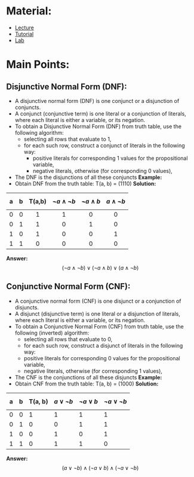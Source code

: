 # Material: 
- [Lecture](https://moodle.innopolis.university/pluginfile.php/209942/mod_resource/content/1/Lec1.pdf)
- [Tutorial](https://moodle.innopolis.university/pluginfile.php/209943/mod_resource/content/1/Tut1.pdf)
- [Lab](https://moodle.innopolis.university/mod/resource/view.php?id=115260)
# Main Points:
## Disjunctive Normal Form (DNF):
- A disjunctive normal form (DNF) is one conjunct or a disjunction of conjuncts.
- A conjunct (conjunctive term) is one literal or a conjunction of literals, where each literal is either a variable, or its negation.
- To obtain a Disjunctive Normal Form (DNF) from truth table, use the following algorithm: 
	- selecting all rows that evaluate to 1,
	- for each such row, construct a conjunct of literals in the following way: 
		- positive literals for corresponding 1 values for the propositional variable,
		- negative literals, otherwise (for corresponding 0 values),
- The DNF is the disjunctions of all these conjuncts
**Example:**
- Obtain DNF from the truth table: T(a, b) = (1110)
**Solution:**

|  a  |  b  | T(a,b) | $$ \neg a\wedge\neg b $$ | $$\neg a \wedge b$$ | $$a \wedge \neg b$$ |
| :-: | :-: | :----: | :----------------------: | :-----------------: | :-----------------: |
|  0  |  0  |   1    |            1             |          0          |          0          |
|  0  |  1  |   1    |            0             |          1          |          0          |
|  1  |  0  |   1    |            0             |          0          |          1          |
|  1  |  1  |   0    |            0             |          0          |          0          |
**Answer:** $$(\neg a \wedge \neg b) \vee (\neg a \wedge b) \vee (a \wedge \neg b)$$
## Conjunctive Normal Form (CNF):
- A conjunctive normal form (CNF) is one disjunct or a conjunction of disjuncts.
- A disjunct (disjunctive term) is one literal or a disjunction of literals, where each literal is either a variable, or its negation.
- To obtain a Conjunctive Normal Form (CNF) from truth table, use the following (inverted) algorithm:
	- selecting all rows that evaluate to 0, 
	- for each such row, construct a disjunct of literals in the following way:
	- positive literals for corresponding 0 values for the propositional variable,
	- negative literals, otherwise (for corresponding 1 values), 
- The CNF is the conjunctions of all these disjuncts
**Example:**
- Obtain CNF from the truth table: T(a, b) = (1000)
**Solution:**

| a   | b   | T(a, b) | $$a \vee \neg b$$ | $$\neg a \vee b$$ | $$\neg a \vee \neg b$$ |
| --- | --- | ------- | ----------------- | ----------------- | ---------------------- |
| 0   | 0   | 1       | 1                 | 1                 | 1                      |
| 0   | 1   | 0       | 0                 | 1                 | 1                      |
| 1   | 0   | 0       | 1                 | 0                 | 1                      |
| 1   | 1   | 0       | 1                 | 1                 | 0                      |
**Answer:**
$$(a \vee \neg b) \wedge (\neg a \vee b) \wedge (\neg a \vee \neg b) $$